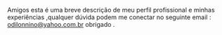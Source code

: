 Amigos esta é uma breve descrição de meu perfil profissional 
e minhas experiências ,qualquer dúvida podem me conectar no 
seguinte email : odilonnino@yahoo.com.br
obrigado .

